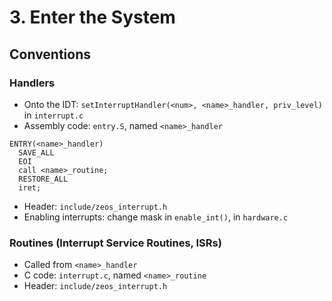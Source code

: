 # 3. Enter the System

## Conventions

### Handlers
- Onto the IDT: `setInterruptHandler(<num>, <name>_handler, priv_level)` in `interrupt.c`
- Assembly code: `entry.S`, named `<name>_handler`

```assembly
ENTRY(<name>_handler)
  SAVE_ALL
  EOI
  call <name>_routine;
  RESTORE_ALL
  iret;
```

- Header: `include/zeos_interrupt.h`
- Enabling interrupts: change mask in `enable_int()`, in `hardware.c`

### Routines (Interrupt Service Routines, ISRs)
- Called from `<name>_handler`
- C code: `interrupt.c`, named `<name>_routine`
- Header: `include/zeos_interrupt.h`